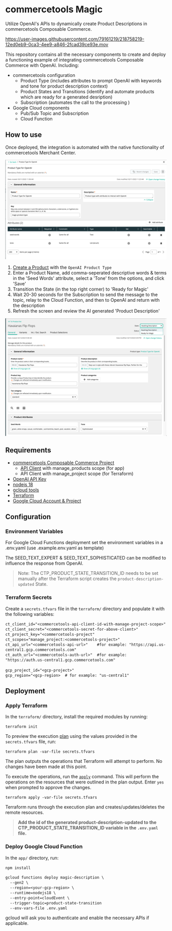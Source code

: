 # commercetools Magic
Utilize OpenAI's APIs to dynamically create Product Descriptions in commercetools Composable Commerce.

https://user-images.githubusercontent.com/79161219/218758219-12ed0eb9-0ca3-4ee9-a846-2fcad39ce93e.mov

This repository contains all the necessary components to create and deploy a functioning example of integrating commercetools Composable Commerce with OpenAI. Including:
- commercetools configuration
  - Product Type (includes attributes to prompt OpenAI with keywords and tone for product description context)
  - Product States and Transitions (identify and automate products which are ready for a generated desription)
  - Subscription (automates the call to the processing )
- Google Cloud components
  - Pub/Sub Topic and Subscription
  - Cloud Function

## How to use
Once deployed, the integration is automated with the native functionality of commercetools Merchant Center.

![Product Type](assets/OpenAI-Product-Type.png)

1. [Create a Product](https://docs.commercetools.com/merchant-center/product-list) with the `OpenAI Product Type`
2. Enter a Product Name, add comma-seperated descriptive words & terms in the 'Seed Words' attribute, select a 'Tone' from the options, and click 'Save'
3. Transition the State (in the top right corner) to 'Ready for Magic'
4. Wait 20-30 seconds for the Subscription to send the message to the topic, relay to the Cloud Function, and then to OpenAI and return with the description
5. Refresh the screen and review the AI generated 'Product Description'

![Example Product](assets/Example-Product.png)

## Requirements
- [commercetools Composable Commerce Project](https://docs.commercetools.com/getting-started/)
  - [API Client](https://docs.commercetools.com/getting-started/create-api-client) with manage_products scope (for app)
  - API Client with manage_project scope (for Terraform)
- [OpenAI API Key](https://help.openai.com/en/articles/4936850-where-do-i-find-my-secret-api-key)
- [nodejs 18](https://nodejs.org/en/download/)
- [gcloud tools](https://cloud.google.com/sdk/docs/install)
- [Terraform](https://developer.hashicorp.com/terraform/tutorials/aws-get-started/install-cli)
- [Google Cloud Account & Project](https://console.cloud.google.com/)


## Configuration
### Environment Variables
For Google Cloud Functions deployment set the environment variables in a .env.yaml (use .example.env.yaml as template)

The SEED_TEXT_EXPERT & SEED_TEXT_SOPHISTICATED can be modified to influence the response from OpenAI.

> Note: The CTP_PRODUCT_STATE_TRANSITION_ID needs to be set manually after the Terraform script creates the `product-description-updated` State.


### Terraform Secrets
Create a `secrets.tfvars` file in the `terraform/` directory and populate it with the following variables:
```
ct_client_id="<commercetools-api-client-id-with-manage-project-scope>"
ct_client_secret="<commercetools-secret-for-above-client>"
ct_project_key="<commercetools-project"
ct_scopes="manage_project:<commercetools-project>"
ct_api_url="<commercetools-api-url>"    #for example: "https://api.us-central1.gcp.commercetools.com"
ct_auth_url="<commercetools-auth-url>"  #for example: "https://auth.us-central1.gcp.commercetools.com"

gcp_project_id="<gcp-project>"
gcp_region="<gcp-region>  # for example: "us-central1"
```

## Deployment

### Apply Terraform 

In the `terraform/` directory, install the required modules by running:

```console
terraform init
```

To preview the execution [plan](https://www.terraform.io/docs/cli/commands/plan.html) using the values provided in the `secrets.tfvars` file, run:

```console
terraform plan -var-file secrets.tfvars
```

The plan outputs the operations that Terraform will attempt to perform. No changes have been made at this point.

To execute the operations, run the [`apply`](https://www.terraform.io/docs/cli/commands/apply.html) command. This will perform the operations on the resources that were outlined in the plan output. Enter `yes` when prompted to approve the changes.

```console
terraform apply -var-file secrets.tfvars
```

Terraform runs through the execution plan and creates/updates/deletes the remote resources. 

> **Add the id of the generated product-description-updated to the CTP_PRODUCT_STATE_TRANSITION_ID variable in the `.env.yaml` file.**

### Deploy Google Cloud Function

In the `app/` directory, run:
```console
npm install
```

```
gcloud functions deploy magic-description \
  --gen2 \
  --region=<your-gcp-region> \
  --runtime=nodejs18 \
  --entry-point=cloudEvent \
  --trigger-topic=product-state-transition
  --env-vars-file .env.yaml
```

gcloud will ask you to authenticate and enable the necessary APIs if applicable.